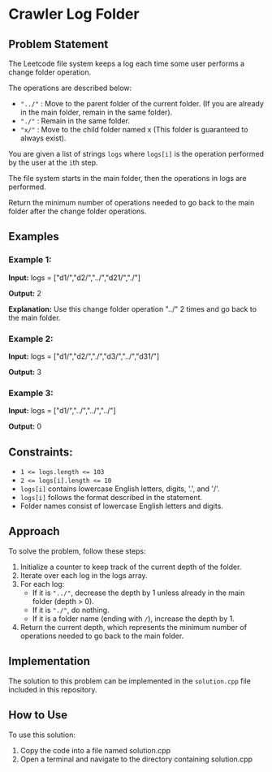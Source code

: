 # Crawler Log Folder

## Problem Statement

The Leetcode file system keeps a log each time some user performs a change folder operation.

The operations are described below:

- `"../"` : Move to the parent folder of the current folder. (If you are already in the main folder, remain in the same folder).
- `"./"` : Remain in the same folder.
- `"x/"` : Move to the child folder named x (This folder is guaranteed to always exist).

You are given a list of strings `logs` where `logs[i]` is the operation performed by the user at the `i`th step.

The file system starts in the main folder, then the operations in logs are performed.

Return the minimum number of operations needed to go back to the main folder after the change folder operations.

## Examples

### Example 1:

**Input:**
logs = ["d1/","d2/","../","d21/","./"]

**Output:**
2

**Explanation:**
Use this change folder operation "../" 2 times and go back to the main folder.

### Example 2:

**Input:**
logs = ["d1/","d2/","./","d3/","../","d31/"]

**Output:**
3


### Example 3:

**Input:**
logs = ["d1/","../","../","../"]

**Output:**
0


## Constraints:
- `1 <= logs.length <= 103`
- `2 <= logs[i].length <= 10`
- `logs[i]` contains lowercase English letters, digits, '.', and '/'.
- `logs[i]` follows the format described in the statement.
- Folder names consist of lowercase English letters and digits.

## Approach

To solve the problem, follow these steps:

1. Initialize a counter to keep track of the current depth of the folder.
2. Iterate over each log in the logs array.
3. For each log:
   - If it is `"../"`, decrease the depth by 1 unless already in the main folder (depth > 0).
   - If it is `"./"`, do nothing.
   - If it is a folder name (ending with `/`), increase the depth by 1.
4. Return the current depth, which represents the minimum number of operations needed to go back to the main folder.

## Implementation

The solution to this problem can be implemented in the `solution.cpp` file included in this repository.

## How to Use
To use this solution:

1. Copy the code into a file named solution.cpp
2. Open a terminal and navigate to the directory containing solution.cpp
